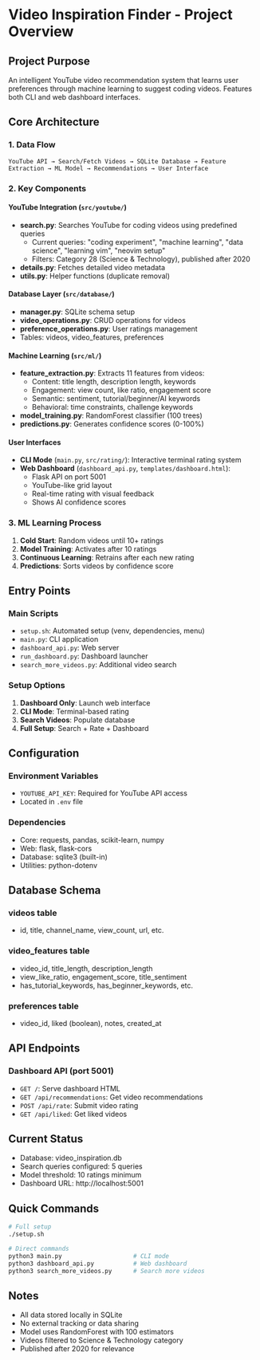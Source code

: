 # Video Inspiration Finder - Project Overview

## Project Purpose
An intelligent YouTube video recommendation system that learns user preferences through machine learning to suggest coding videos. Features both CLI and web dashboard interfaces.

## Core Architecture

### 1. Data Flow
```
YouTube API → Search/Fetch Videos → SQLite Database → Feature Extraction → ML Model → Recommendations → User Interface
```

### 2. Key Components

#### YouTube Integration (`src/youtube/`)
- **search.py**: Searches YouTube for coding videos using predefined queries
  - Current queries: "coding experiment", "machine learning", "data science", "learning vim", "neovim setup"
  - Filters: Category 28 (Science & Technology), published after 2020
- **details.py**: Fetches detailed video metadata
- **utils.py**: Helper functions (duplicate removal)

#### Database Layer (`src/database/`)
- **manager.py**: SQLite schema setup
- **video_operations.py**: CRUD operations for videos
- **preference_operations.py**: User ratings management
- Tables: videos, video_features, preferences

#### Machine Learning (`src/ml/`)
- **feature_extraction.py**: Extracts 11 features from videos:
  - Content: title length, description length, keywords
  - Engagement: view count, like ratio, engagement score
  - Semantic: sentiment, tutorial/beginner/AI keywords
  - Behavioral: time constraints, challenge keywords
- **model_training.py**: RandomForest classifier (100 trees)
- **predictions.py**: Generates confidence scores (0-100%)

#### User Interfaces
- **CLI Mode** (`main.py`, `src/rating/`): Interactive terminal rating system
- **Web Dashboard** (`dashboard_api.py`, `templates/dashboard.html`): 
  - Flask API on port 5001
  - YouTube-like grid layout
  - Real-time rating with visual feedback
  - Shows AI confidence scores

### 3. ML Learning Process
1. **Cold Start**: Random videos until 10+ ratings
2. **Model Training**: Activates after 10 ratings
3. **Continuous Learning**: Retrains after each new rating
4. **Predictions**: Sorts videos by confidence score

## Entry Points

### Main Scripts
- `setup.sh`: Automated setup (venv, dependencies, menu)
- `main.py`: CLI application
- `dashboard_api.py`: Web server
- `run_dashboard.py`: Dashboard launcher
- `search_more_videos.py`: Additional video search

### Setup Options
1. **Dashboard Only**: Launch web interface
2. **CLI Mode**: Terminal-based rating
3. **Search Videos**: Populate database
4. **Full Setup**: Search + Rate + Dashboard

## Configuration

### Environment Variables
- `YOUTUBE_API_KEY`: Required for YouTube API access
- Located in `.env` file

### Dependencies
- Core: requests, pandas, scikit-learn, numpy
- Web: flask, flask-cors
- Database: sqlite3 (built-in)
- Utilities: python-dotenv

## Database Schema

### videos table
- id, title, channel_name, view_count, url, etc.

### video_features table
- video_id, title_length, description_length
- view_like_ratio, engagement_score, title_sentiment
- has_tutorial_keywords, has_beginner_keywords, etc.

### preferences table
- video_id, liked (boolean), notes, created_at

## API Endpoints

### Dashboard API (port 5001)
- `GET /`: Serve dashboard HTML
- `GET /api/recommendations`: Get video recommendations
- `POST /api/rate`: Submit video rating
- `GET /api/liked`: Get liked videos

## Current Status
- Database: video_inspiration.db
- Search queries configured: 5 queries
- Model threshold: 10 ratings minimum
- Dashboard URL: http://localhost:5001

## Quick Commands
```bash
# Full setup
./setup.sh

# Direct commands
python3 main.py                    # CLI mode
python3 dashboard_api.py           # Web dashboard
python3 search_more_videos.py      # Search more videos
```

## Notes
- All data stored locally in SQLite
- No external tracking or data sharing
- Model uses RandomForest with 100 estimators
- Videos filtered to Science & Technology category
- Published after 2020 for relevance